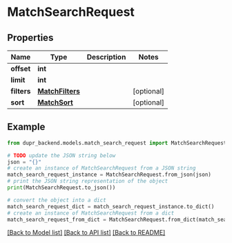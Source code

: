 # MatchSearchRequest


## Properties

Name | Type | Description | Notes
------------ | ------------- | ------------- | -------------
**offset** | **int** |  | 
**limit** | **int** |  | 
**filters** | [**MatchFilters**](MatchFilters.md) |  | [optional] 
**sort** | [**MatchSort**](MatchSort.md) |  | [optional] 

## Example

```python
from dupr_backend.models.match_search_request import MatchSearchRequest

# TODO update the JSON string below
json = "{}"
# create an instance of MatchSearchRequest from a JSON string
match_search_request_instance = MatchSearchRequest.from_json(json)
# print the JSON string representation of the object
print(MatchSearchRequest.to_json())

# convert the object into a dict
match_search_request_dict = match_search_request_instance.to_dict()
# create an instance of MatchSearchRequest from a dict
match_search_request_from_dict = MatchSearchRequest.from_dict(match_search_request_dict)
```
[[Back to Model list]](../README.md#documentation-for-models) [[Back to API list]](../README.md#documentation-for-api-endpoints) [[Back to README]](../README.md)


